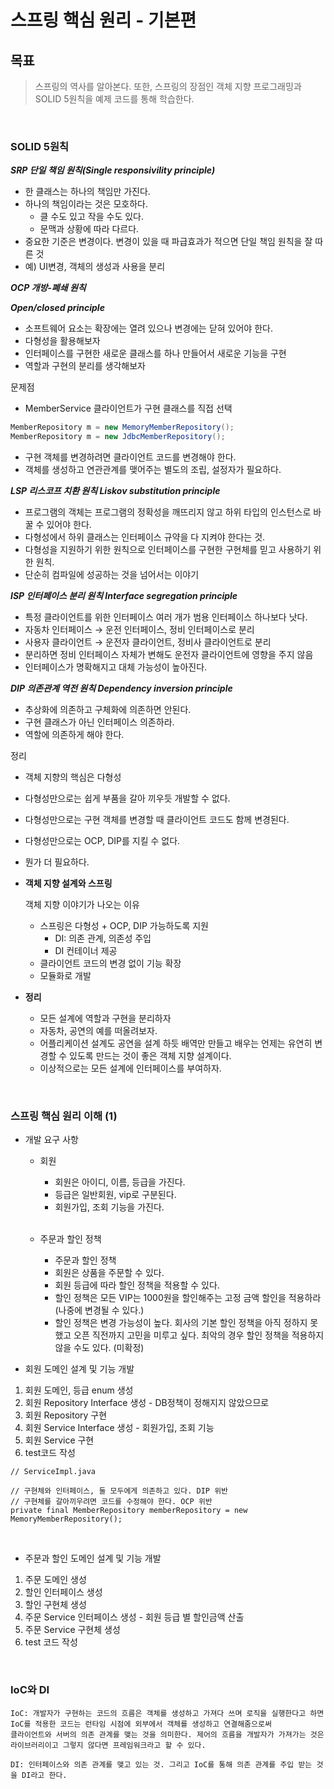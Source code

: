 # 스프링 핵심 원리 - 기본편

## 목표

> 스프링의 역사를 알아본다. 또한, 스프링의 장점인 객체 지향 프로그래밍과 SOLID 5원칙을 예제 코드를 통해 학습한다.

<br>

### SOLID 5원칙

***SRP 단일 책임 원칙(Single responsivility principle)***

- 한 클래스는 하나의 책임만 가진다.
- 하나의 책임이라는 것은 모호하다.
    - 클 수도 있고 작을 수도 있다.
    - 문맥과 상황에 따라 다르다.
- 중요한 기준은 변경이다. 변경이 있을 때 파급효과가 적으면 단일 책임 원칙을 잘 따른 것
- 예) UI변경, 객체의 생성과 사용을 분리
    
    

***OCP 개방-폐쇄 원칙***

***Open/closed principle***

- 소프트웨어 요소는 확장에는 열려 있으나 변경에는 닫혀 있어야 한다.
- 다형성을 활용해보자
- 인터페이스를 구현한 새로운 클래스를 하나 만들어서 새로운 기능을 구현
- 역할과 구현의 분리를 생각해보자

문제점

- MemberService 클라이언트가 구현 클래스를 직접 선택

```java
MemberRepository m = new MemoryMemberRepository();
MemberRepository m = new JdbcMemberRepository();
```

- 구현 객체를 변경하려면 클라이언트 코드를 변경해야 한다.
- 객체를 생성하고 연관관계를 맺어주는 별도의 조립, 설정자가 필요하다.

***LSP 리스코프 치환 원칙 Liskov substitution principle***

- 프로그램의 객체는 프로그램의 정확성을 깨뜨리지 않고 하위 타입의 인스턴스로 바꿀 수 있어야 한다.
- 다형성에서 하위 클래스는 인터페이스 규약을 다 지켜야 한다는 것.
- 다형성을 지원하기 위한 원칙으로 인터페이스를 구현한 구현체를 믿고 사용하기 위한 원칙.
- 단순히 컴파일에 성공하는 것을 넘어서는 이야기

***ISP 인터페이스 분리 원칙 Interface segregation principle***

- 특정 클라이언트를 위한 인터페이스 여러 개가 범용 인터페이스 하나보다 낫다.
- 자동차 인터페이스 → 운전 인터페이스, 정비 인터페이스로 분리
- 사용자 클라이언트 → 운전자 클라이언트, 정비사 클라이언트로 분리
- 분리하면 정비 인터페이스 자체가 변해도 운전자 클라이언트에 영향을 주지 않음
- 인터페이스가 명확해지고 대체 가능성이 높아진다.

***DIP 의존관계 역전 원칙 Dependency inversion principle*** 

- 추상화에 의존하고 구체화에 의존하면 안된다.
- 구현 클래스가 아닌 인터페이스 의존하라.
- 역할에 의존하게 해야 한다.

정리

- 객체 지향의 핵심은 다형성
- 다형성만으로는 쉽게 부품을 갈아 끼우듯 개발할 수 없다.
- 다형성만으로는 구현 객체를 변경할 때 클라이언트 코드도 함께 변경된다.
- 다형성만으로는 OCP, DIP를 지킬 수 없다.
- 뭔가 더 필요하다.
- **객체 지향 설계와 스프링**
    
    객체 지향 이야기가 나오는 이유
    
    - 스프링은 다형성 + OCP, DIP 가능하도록 지원
        - DI: 의존 관계, 의존성 주입
        - DI 컨테이너 제공
    - 클라이언트 코드의 변경 없이 기능 확장
    - 모듈화로 개발
 
- **정리**
    - 모든 설계에 역할과 구현을 분리하자
    - 자동차, 공연의 예를 떠올려보자.
    - 어플리케이션 설계도 공연을 설계 하듯 배역만 만들고 배우는 언제는 유연히 변경할 수 있도록 만드는 것이 좋은 객체 지향 설계이다.
    - 이상적으로는 모든 설계에 인터페이스를 부여하자.

<br>

### 스프링 핵심 원리 이해 (1)
- 개발 요구 사항
  - 회원
    - 회원은 아이디, 이름, 등급을 가진다.
    - 등급은 일반회원, vip로 구분된다.
    - 회원가입, 조회 기능을 가진다.
  
    <br>

  - 주문과 할인 정책
    - 주문과 할인 정책
    - 회원은 상품을 주문할 수 있다.
    - 회원 등급에 따라 할인 정책을 적용할 수 있다.
    - 할인 정책은 모든 VIP는 1000원을 할인해주는 고정 금액 할인을 적용하라 (나중에 변경될 수 있다.)
    - 할인 정책은 변경 가능성이 높다. 회사의 기본 할인 정책을 아직 정하지 못했고 오픈 직전까지 고민을 미루고 싶다. 최악의 경우 할인 정책을 적용하지 않을 수도 있다. (미확정)


- 회원 도메인 설계 및 기능 개발
1. 회원 도메인, 등급 enum 생성
2. 회원 Repository Interface 생성 - DB정책이 정해지지 않았으므로
3. 회원 Repository 구현
4. 회원 Service Interface 생성 - 회원가입, 조회 기능
5. 회원 Service 구현
6. test코드 작성

```agsl
// ServiceImpl.java

// 구현체와 인터페이스, 둘 모두에게 의존하고 있다. DIP 위반
// 구현체를 갈아끼우려면 코드를 수정해야 한다. OCP 위반
private final MemberRepository memberRepository = new MemoryMemberRepository();
```

<br>

- 주문과 할인 도메인 설계 및 기능 개발

1. 주문 도메인 생성
2. 할인 인터페이스 생성
3. 할인 구현체 생성
4. 주문 Service 인터페이스 생성 - 회원 등급 별 할인금액 산출
5. 주문 Service 구현체 생성
6. test 코드 작성

<br>

### IoC와 DI

	IoC: 개발자가 구현하는 코드의 흐름은 객체를 생성하고 가져다 쓰며 로직을 실행한다고 하면 IoC를 적용한 코드는 런타임 시점에 외부에서 객체를 생성하고 연결해줌으로써
	클라이언트와 서버의 의존 관계를 맺는 것을 의미한다. 제어의 흐름을 개발자가 가져가는 것은 라이브러리이고 그렇지 않다면 프레임워크라고 할 수 있다.

	DI: 인터페이스와 의존 관계를 맺고 있는 것. 그리고 IoC를 통해 의존 관계를 주입 받는 것을 DI라고 한다.  

<br>
